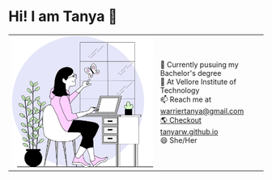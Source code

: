 # Hi! I am Tanya 👋

<!--
**tanyarw/tanyarw** is a ✨ _special_ ✨ repository because its `README.md` (this file) appears on your GitHub profile.

Here are some ideas to get you started:
-->
<table>
  <tr>
    <td><img src="./about.svg"></td>
    <td>
 🔭 Currently pusuing my Bachelor's degree<br>
 🌱 At Vellore Institute of Technology<br>
 📫 Reach me at <a href="mailto:warriertanya@gmail.com">warriertanya@gmail.com<br>
 🌎 Checkout <a href="https://tanyarw.github.io/">tanyarw.github.io</a><br>
 😄 She/Her <br>
    </td>
  </tr>
</table>


